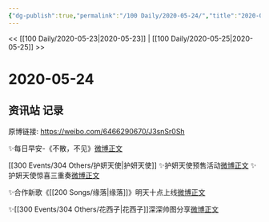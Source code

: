 ```yaml
---
{"dg-publish":true,"permalink":"/100 Daily/2020-05-24/","title":"2020-05-24","created":"2023-04-04T17:43:08.532+08:00","updated":"2023-04-04T17:43:42.431+08:00"}
---
```



<< [[100 Daily/2020-05-23\|2020-05-23]] | [[100 Daily/2020-05-25\|2020-05-25]] >>

# 2020-05-24

## 资讯站 记录

原博链接: https://weibo.com/6466290670/J3snSr0Sh

✨每日早安-《不散，不见》[微博正文](https://m.weibo.cn/6466290670/4508028362327429)

[[300 Events/304 Others/护妍天使\|护妍天使]]
✨护妍天使预售活动[微博正文](https://m.weibo.cn/6466290670/4508051136382631)
✨护妍天使惊喜三重奏[微博正文](https://m.weibo.cn/6466290670/4508262420824259)

✨合作新歌《[[200 Songs/缘落\|缘落]]》明天十点上线[微博正文](https://m.weibo.cn/6466290670/4508222101378874)

✨[[300 Events/304 Others/花西子\|花西子]]深深帅图分享[微博正文](https://m.weibo.cn/6466290670/4508261830086205)
